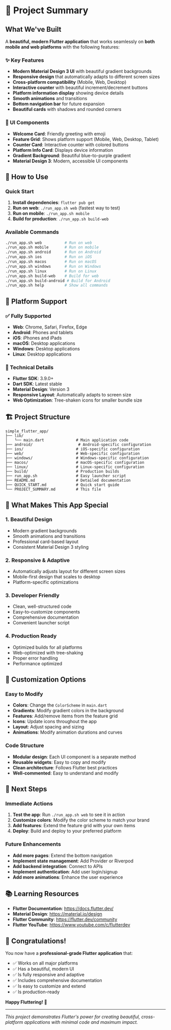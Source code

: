 # 🎉 Project Summary

## What We've Built

A **beautiful, modern Flutter application** that works seamlessly on **both mobile and web platforms** with the following features:

### ✨ Key Features
- **Modern Material Design 3 UI** with beautiful gradient backgrounds
- **Responsive design** that automatically adapts to different screen sizes
- **Cross-platform compatibility** (Mobile, Web, Desktop)
- **Interactive counter** with beautiful increment/decrement buttons
- **Platform information display** showing device details
- **Smooth animations** and transitions
- **Bottom navigation bar** for future expansion
- **Beautiful cards** with shadows and rounded corners

### 🎨 UI Components
- **Welcome Card**: Friendly greeting with emoji
- **Feature Grid**: Shows platform support (Mobile, Web, Desktop, Tablet)
- **Counter Card**: Interactive counter with colored buttons
- **Platform Info Card**: Displays device information
- **Gradient Background**: Beautiful blue-to-purple gradient
- **Material Design 3**: Modern, accessible UI components

## 🚀 How to Use

### Quick Start
1. **Install dependencies**: `flutter pub get`
2. **Run on web**: `./run_app.sh web` (fastest way to test)
3. **Run on mobile**: `./run_app.sh mobile`
4. **Build for production**: `./run_app.sh build-web`

### Available Commands
```bash
./run_app.sh web          # Run on web
./run_app.sh mobile       # Run on mobile
./run_app.sh android      # Run on Android
./run_app.sh ios          # Run on iOS
./run_app.sh macos        # Run on macOS
./run_app.sh windows      # Run on Windows
./run_app.sh linux        # Run on Linux
./run_app.sh build-web    # Build for web
./run_app.sh build-android # Build for Android
./run_app.sh help         # Show all commands
```

## 📱 Platform Support

### ✅ Fully Supported
- **Web**: Chrome, Safari, Firefox, Edge
- **Android**: Phones and tablets
- **iOS**: iPhones and iPads
- **macOS**: Desktop applications
- **Windows**: Desktop applications
- **Linux**: Desktop applications

### 🔧 Technical Details
- **Flutter SDK**: 3.9.0+
- **Dart SDK**: Latest stable
- **Material Design**: Version 3
- **Responsive Layout**: Automatically adapts to screen size
- **Web Optimization**: Tree-shaken icons for smaller bundle size

## 🏗️ Project Structure

```
simple_flutter_app/
├── lib/
│   └── main.dart              # Main application code
├── android/                    # Android-specific configuration
├── ios/                       # iOS-specific configuration
├── web/                       # Web-specific configuration
├── windows/                   # Windows-specific configuration
├── macos/                     # macOS-specific configuration
├── linux/                     # Linux-specific configuration
├── build/                     # Production builds
├── run_app.sh                 # Easy launcher script
├── README.md                  # Detailed documentation
├── QUICK_START.md             # Quick start guide
└── PROJECT_SUMMARY.md         # This file
```

## 🎯 What Makes This App Special

### 1. **Beautiful Design**
- Modern gradient backgrounds
- Smooth animations and transitions
- Professional card-based layout
- Consistent Material Design 3 styling

### 2. **Responsive & Adaptive**
- Automatically adjusts layout for different screen sizes
- Mobile-first design that scales to desktop
- Platform-specific optimizations

### 3. **Developer Friendly**
- Clean, well-structured code
- Easy-to-customize components
- Comprehensive documentation
- Convenient launcher script

### 4. **Production Ready**
- Optimized builds for all platforms
- Web-optimized with tree-shaking
- Proper error handling
- Performance optimized

## 🔧 Customization Options

### Easy to Modify
- **Colors**: Change the `ColorScheme` in `main.dart`
- **Gradients**: Modify gradient colors in the background
- **Features**: Add/remove items from the feature grid
- **Icons**: Update icons throughout the app
- **Layout**: Adjust spacing and sizing
- **Animations**: Modify animation durations and curves

### Code Structure
- **Modular design**: Each UI component is a separate method
- **Reusable widgets**: Easy to copy and modify
- **Clean architecture**: Follows Flutter best practices
- **Well-commented**: Easy to understand and modify

## 🚀 Next Steps

### Immediate Actions
1. **Test the app**: Run `./run_app.sh web` to see it in action
2. **Customize colors**: Modify the color scheme to match your brand
3. **Add features**: Extend the feature grid with your own items
4. **Deploy**: Build and deploy to your preferred platform

### Future Enhancements
- **Add more pages**: Extend the bottom navigation
- **Implement state management**: Add Provider or Riverpod
- **Add backend integration**: Connect to APIs
- **Implement authentication**: Add user login/signup
- **Add more animations**: Enhance the user experience

## 📚 Learning Resources

- **Flutter Documentation**: https://docs.flutter.dev/
- **Material Design**: https://material.io/design
- **Flutter Community**: https://flutter.dev/community
- **Flutter YouTube**: https://www.youtube.com/c/flutterdev

## 🎉 Congratulations!

You now have a **professional-grade Flutter application** that:
- ✅ Works on all major platforms
- ✅ Has a beautiful, modern UI
- ✅ Is fully responsive and adaptive
- ✅ Includes comprehensive documentation
- ✅ Is easy to customize and extend
- ✅ Is production-ready

**Happy Fluttering! 🚀**

---

*This project demonstrates Flutter's power for creating beautiful, cross-platform applications with minimal code and maximum impact.*
